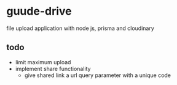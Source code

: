 # guude-drive
file upload application with node js, prisma and cloudinary


## todo

- limit maximum upload
- implement share functionality
    - give shared link a url query parameter with a unique code